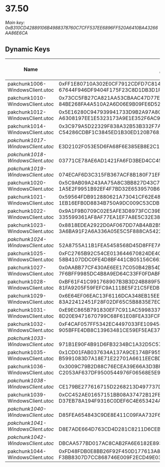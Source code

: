 # 37.50

###### *Main key: 0xB310CD42889106B4988378760C7CFF537EE6896FF520A6410BA43266AA86E6CA*

## Dynamic Keys

| Name                              | Key</br>GUID                                                                                            | High Res Textures |
|-----------------------------------|---------------------------------------------------------------------------------------------------------|-------------------|
| pakchunk1006-WindowsClient.utoc   | 0xFF1E80710A302E0CF7912CDFD7C8147DF2219E3DF89F5F6A89E6B4C351392417</br>67644F946DF9404F175F23C8D1DB3D1F | ✔️                |
| pakchunk1010-WindowsClient.utoc   | 0x73CC5FB27CA821AA53CBAAC47D77E9383FAACE0BE1472323C2DCC371D243FE46</br>84BE268FA4A510A2A6D06E9B09FE6D52 | ❌                 |
| pakchunk1012-WindowsClient.utoc   | 0x5E16280C947939941733D9B2A97A80F325D8C26DE1DE4887BA4F06082672D8E4</br>A6308197EE1E5323173A9E1E352F6AC9 | ❌                 |
| pakchunk1014-WindowsClient.utoc   | 0x3C979A5D22329F838A32B53B332F7A6E52AC1BBEA163F8092805ADA449CA80B8</br>C54286CDBF1C3845ED1B30ED120B7681 | ✔️                |
| *pakchunk1017-WindowsClient.utoc* | </br>E3D2102F053E5D6FA68F6E385EB8E2C1                                                                   | ❌                 |
| *pakchunk1018-WindowsClient.utoc* | </br>03771CE78AE6AD1421FA6FD3BED4CC45                                                                   | ❌                 |
| *pakchunk1019-WindowsClient.utoc* | </br>074ECAF6D3C315FB367ACF8B180F71EF                                                                   | ✔️                |
| pakchunk1020-WindowsClient.utoc   | 0x5C9AB09A243AA75A8C3BB827D43C7FBFD110480727E46C743A9BC953F259DDEB</br>1A5E2F9951B92EF4F7BD32E6539570B6 | ✔️                |
| pakchunk1021-WindowsClient.utoc   | 0x59564FDB912880621A73041CF62E48C7816C5DAE279A88F47A130D49B944683A</br>1EB16EFB0D8834B750A9DC009C53CDB7 | ❌                 |
| pakchunk1022-WindowsClient.utoc   | 0x9A1F9B0709C02E5AFE3D8973FCC39B0981CF90B1276AF54EB2C737F0BCE07FCE</br>335599361AF8AF77EA1EF7A8E5C32E38 | ❌                 |
| pakchunk1023-WindowsClient.utoc   | 0x8818EDEA2922D0AF067DD7AB4AB2B5968760BE7A2668140BF4055782E66511D4</br>3A6BA91F2A6A336A05E5C5F888CA5422 | ❌                 |
| *pakchunk1024-WindowsClient.utoc* | </br>52A8755A11B1FEA5458568D45D8FFE7A                                                                   | ✔️                |
| pakchunk1025-WindowsClient.utoc   | 0xFC2765B92C54CE013644670824DE4CED7B0953D22C4F1331DA3FF40896ECA08C</br>58B4107DDC0FE4D8BF441CB05156C662 | ❌                 |
| pakchunk1027-WindowsClient.utoc   | 0x0AABB77CF430AE6EE17C050B42B54DAF4545C133223F8EA995B4C91DDFA2EBBE</br>7F6BFF9985DC4B8A9ED64C33FF0FDABF | ✔️                |
| pakchunk1028-WindowsClient.utoc   | 0xBF61F41C991768907B3B3D24B889F546E8AAFD942A74A5F443BE2F0163C3A553</br>81FA9205F59FEFC9A111BE5F21C5FEDB | ✔️                |
| pakchunk1029-WindowsClient.utoc   | 0x6E64EF06EAC13F6116DCA348EB15EEFE7939E3C4B14B665E15C00F2AD6DE640F</br>83A22412451F28F02DF65C5B8835E7EC | ❌                 |
| pakchunk1031-WindowsClient.utoc   | 0xE9EC865B791830EF7C911AC5998337669927CC15707004FA8DB5251594D3E787</br>8D20E9471670799C68F61E08FEA33FCF | ✔️                |
| pakchunk1032-WindowsClient.utoc   | 0xF4CAF057FF5342EC4497033FE1094582CC58D9D495F9CCAF1DE717F164C1B766</br>905BFFE4DB8C13963481CE59EF5EAE37 | ✔️                |
| *pakchunk1033-WindowsClient.utoc* | </br>971B1E90F4B91D6FB3234BC1A32D5C57                                                                   | ❌                 |
| pakchunk1035-WindowsClient.utoc   | 0x1CD01FAB037634A137A9CE174BF95528BB33DEE09211AB266214AADB654C630F</br>B5991083D7A18E71E22701A6611EECBD | ✔️                |
| pakchunk1036-WindowsClient.utoc   | 0x3009C79B2D88C76ECEA39E66A3D3BF463E560E1C66F22DB67B8E8C20DA9B5966</br>C2053AF637DF9500544976F06568E5E9 | ✔️                |
| *pakchunk1038-WindowsClient.utoc* | </br>CE179BE277616715D2268213D497737D                                                                   | ❌                 |
| pakchunk1039-WindowsClient.utoc   | 0xCC452AE01657151BB08A37472B12FB54594496DE54BAA1D3AF2ED61F1242AE4F</br>D37EB78A194F9316C0DEF6C4E653424A | ✔️                |
| *pakchunk1040-WindowsClient.utoc* | </br>D85FEA654843C9DE8E411C09FAA732F6                                                                   | ✔️                |
| *pakchunk1041-WindowsClient.utoc* | </br>D8E7ADE664D763CD4D281C8211D6CEB0                                                                   | ❌                 |
| *pakchunk1042-WindowsClient.utoc* | </br>DBCAA577BD017AC8CAB2FA6E6182E893                                                                   | ✔️                |
| pakchunk1044-WindowsClient.utoc   | 0xFD48FDB0E8BB26F92F450D177613A84032A88A49D81E22AF9E8FC16DFB8B01CC</br>F3BB8307D7CC868746E009F2ECD49E03 | ✔️                |
